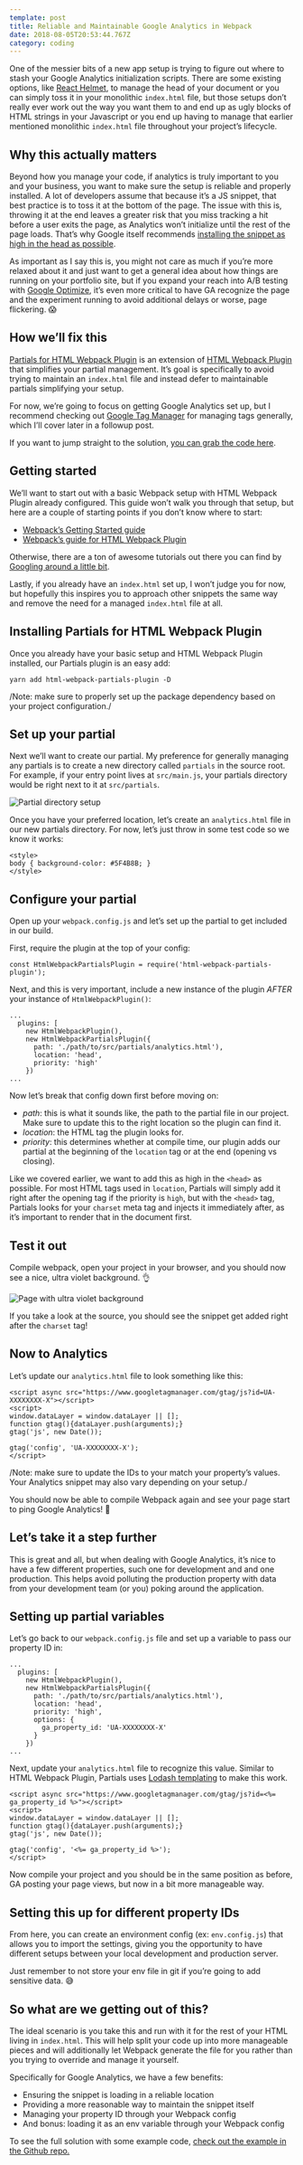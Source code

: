 ```yaml
---
template: post
title: Reliable and Maintainable Google Analytics in Webpack
date: 2018-08-05T20:53:44.767Z
category: coding
---
```

One of the messier bits of a new app setup is trying to figure out where to stash your Google Analytics initialization scripts. There are some existing options, like [React Helmet](https://github.com/nfl/react-helmet), to manage the head of your document or you can simply toss it in your monolithic `index.html` file, but those setups don’t really ever work out the way you want them to and end up as ugly blocks of HTML strings in your Javascript or you end up having to manage that earlier mentioned monolithic `index.html` file throughout your project’s lifecycle.

## Why this actually matters

Beyond how you manage your code, if analytics is truly important to you and your business, you want to make sure the setup is reliable and properly installed. A lot of developers assume that because it’s a JS snippet, that best practice is to toss it at the bottom of the page. The issue with this is, throwing it at the end leaves a greater risk that you miss tracking a hit before a user exits the page, as Analytics won’t initialize until the rest of the page loads. That’s why Google itself recommends [installing the snippet as high in the head as possible](https://support.google.com/analytics/answer/1008080?hl=en).

As important as I say this is, you might not care as much if you’re more relaxed about it and just want to get a general idea about how things are running on your portfolio site, but if you expand your reach into A/B testing with [Google Optimize](https://marketingplatform.google.com/about/optimize/), it’s even more critical to have GA recognize the page and the experiment running to avoid additional delays or worse, page flickering. 😱

## How we’ll fix this

[Partials for HTML Webpack Plugin](https://github.com/colbyfayock/html-webpack-partials-plugin) is an extension of [HTML Webpack Plugin](https://github.com/jantimon/html-webpack-plugin) that simplifies your partial management. It’s goal is specifically to avoid trying to maintain an `index.html` file and instead defer to maintainable partials simplifying your setup.

For now, we’re going to focus on getting Google Analytics set up, but I recommend checking out [Google Tag Manager](https://marketingplatform.google.com/about/tag-manager/) for managing tags generally, which I’ll cover later in a followup post.

If you want to jump straight to the solution, [you can grab the code here](https://github.com/colbyfayock/html-webpack-partials-plugin/tree/master/examples/analytics).

## Getting started

We’ll want to start out with a basic Webpack setup with HTML Webpack Plugin already configured. This guide won’t walk you through that setup, but here are a couple of starting points if you don’t know where to start:

* [Webpack’s Getting Started guide](https://webpack.js.org/guides/getting-started/#basic-setup)
* [Webpack’s guide for HTML Webpack Plugin](https://webpack.js.org/plugins/html-webpack-plugin/)

Otherwise, there are a ton of awesome tutorials out there you can find by [Googling around a little bit](https://www.google.com/search?q=webpack+html+tutorial).

Lastly, if you already have an `index.html` set up, I won’t judge you for now, but hopefully this inspires you to approach other snippets the same way and remove the need for a managed `index.html` file at all.

## Installing Partials for HTML Webpack Plugin

Once you already have your basic setup and HTML Webpack Plugin installed, our Partials plugin is an easy add:

```
yarn add html-webpack-partials-plugin -D
```

/Note: make sure to properly set up the package dependency based on your project configuration./

## Set up your partial

Next we’ll want to create our partial. My preference for generally managing any partials is to create a new directory called `partials`  in the source root. For example, if your entry point lives at `src/main.js`, your partials directory would be right next to it at `src/partials`.

![Partial directory setup](/static/assets/c6eafed8-3215-42f2-92b5-c83a57e3da8d.png)

Once you have your preferred location, let’s create an `analytics.html` file in our new partials directory. For now, let’s just throw in some test code so we know it works:

```
<style>
body { background-color: #5F4B8B; }
</style>
```

## Configure your partial

Open up your `webpack.config.js` and let’s set up the partial to get included in our build.

First, require the plugin at the top of your config:

```
const HtmlWebpackPartialsPlugin = require('html-webpack-partials-plugin');
```

Next, and this is very important, include a new instance of the plugin _AFTER_ your instance of `HtmlWebpackPlugin()`:

```
...
  plugins: [
    new HtmlWebpackPlugin(),
    new HtmlWebpackPartialsPlugin({
      path: './path/to/src/partials/analytics.html'),
      location: 'head',
      priority: 'high'
    })
...
```

Now let’s break that config down first before moving on:

* _path_: this is what it sounds like, the path to the partial file in our project. Make sure to update this to the right location so the plugin can find it.
* _location_: the HTML tag the plugin looks for.
* _priority_: this determines whether at compile time, our plugin adds our partial at the beginning of the `location` tag or at the end (opening vs closing).

Like we covered earlier, we want to add this as high in the `<head>` as possible. For most HTML tags used in `location`, Partials will simply add it right after the opening tag if the priority is `high`, but with the `<head>` tag, Partials looks for your `charset` meta tag and injects it immediately after, as it’s important to render that in the document first.

## Test it out

Compile webpack, open your project in your browser, and you should now see a nice, ultra violet background. 👌

![Page with ultra violet background](/static/assets/19596e02-7d0c-4438-828c-23aa3d75043d.png)

If you take a look at the source, you should see the snippet get added right after the `charset` tag!

## Now to Analytics

Let’s update our `analytics.html` file to look something like this:

```
<script async src="https://www.googletagmanager.com/gtag/js?id=UA-XXXXXXXX-X"></script>
<script>
window.dataLayer = window.dataLayer || [];
function gtag(){dataLayer.push(arguments);}
gtag('js', new Date());

gtag('config', 'UA-XXXXXXXX-X');
</script>
```

/Note: make sure to update the IDs to your match your property’s values. Your Analytics snippet may also vary depending on your setup./

You should now be able to compile Webpack again and see your page start to ping Google Analytics! 🙆

## Let’s take it a step further

This is great and all, but when dealing with Google Analytics, it’s nice to have a few different properties, such one for development and and one production. This helps avoid polluting the production property with data from your development team (or you) poking around the application.

## Setting up partial variables

Let’s go back to our `webpack.config.js` file and set up a variable to pass our property ID in:

```
...
  plugins: [
    new HtmlWebpackPlugin(),
    new HtmlWebpackPartialsPlugin({
      path: './path/to/src/partials/analytics.html'),
      location: 'head',
      priority: 'high',
      options: {
        ga_property_id: 'UA-XXXXXXXX-X'
      }
    })
...
```

Next, update your `analytics.html` file to recognize this value. Similar to HTML Webpack Plugin, Partials uses [Lodash templating](https://lodash.com/docs/#template) to make this work.

```
<script async src="https://www.googletagmanager.com/gtag/js?id=<%= ga_property_id %>"></script>
<script>
window.dataLayer = window.dataLayer || [];
function gtag(){dataLayer.push(arguments);}
gtag('js', new Date());

gtag('config', '<%= ga_property_id %>');
</script>
```

Now compile your project and you should be in the same position as before, GA posting your page views, but now in a bit more manageable way.

## Setting this up for different property IDs

From here, you can create an environment config (ex: `env.config.js`) that allows you to import the settings, giving you the opportunity to have different setups between your local development and production server.

Just remember to not store your env file in git if you’re going to add sensitive data. 😅

## So what are we getting out of this?

The ideal scenario is you take this and run with it for the rest of your HTML living in `index.html`. This will help split your code up into more manageable pieces and will additionally let Webpack generate the file for you rather than you trying to override and manage it yourself.

Specifically for Google Analytics, we have a few benefits:

* Ensuring the snippet is loading in a reliable location
* Providing a more reasonable way to maintain the snippet itself
* Managing your property ID through your Webpack config
* And bonus: loading it as an env variable through your Webpack config

To see the full solution with some example code, [check out the example in the Github repo.](https://github.com/colbyfayock/html-webpack-partials-plugin/tree/master/examples/analytics)
